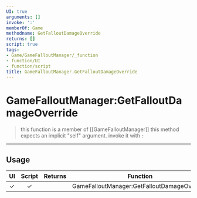```yaml
---
UI: true
arguments: []
invoke: ':'
memberOf: Game
methodname: GetFalloutDamageOverride
returns: []
script: true
tags:
- Game/GameFalloutManager/_function
- function/UI
- function/script
title: GameFalloutManager.GetFalloutDamageOverride
---
```

# GameFalloutManager:GetFalloutDamageOverride
> this function is a member of [[GameFalloutManager]]
> this method expects an implicit "self" argument. invoke it with `:`
-----
## Usage
|  UI | Script | Returns | Function | Arguments |
|:---:|:------:|-------:|:--------:|:---------|
|✓|✓||GameFalloutManager:GetFalloutDamageOverride||
